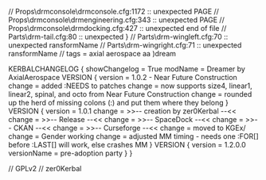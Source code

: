 // Props\drmconsole\drmconsole.cfg:1172 :: unexpected PAGE
// Props\drmconsole\drmengineering.cfg:343 :: unexpected PAGE
// Props\drmconsole\drmdocking.cfg:427 :: unexpected end of file
// Parts\drm-tail.cfg:80 :: unexpected }
// Parts\drm-wingleft.cfg:70 :: unexpected ransformName
// Parts\drm-wingright.cfg:71 :: unexpected ransformName
// tags = axial aerospace aa )dream

KERBALCHANGELOG
{
	showChangelog = True
	modName = Dreamer by AxialAerospace
	VERSION
	{
		version = 1.0.2 -  Near Future Construction
		change = added :NEEDS to patches
		change = now supports size4, linear1, linear2, spinal, and octo from Near Future Construction
		change = rounded up the herd of missing colons (:) and put them where they belong
	}
	VERSION
	{
		version = 1.0.1
		change = >>-- creation by zer0Kerbal --<<
		change = >>-- Release --<<
		change = >>-- SpaceDock --<<
		change = >>-- CKAN --<<
		change = >>-- Curseforge --<<
		change = moved to KGEx/
		change = Gender working
		change = adjusted MM timing - needs one :FOR[] before :LAST[] will work, else crashes MM
	}
	VERSION
	{
		version = 1.2.0.0
		versionName = pre-adoption party
	}
}

// GPLv2
// zer0Kerbal
